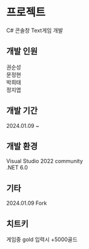 # 프로젝트
C# 콘솔창 Text게임 개발

## 개발 인원
권순성  
문정현  
박희태  
정지엽  

## 개발 기간
2024.01.09 ~

## 개발 환경
Visual Studio 2022 community  
.NET 6.0


## 기타
2024.01.09 Fork

## 치트키
게임중 gold 입력시 +5000골드
